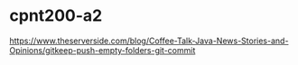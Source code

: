# cpnt200-a2

https://www.theserverside.com/blog/Coffee-Talk-Java-News-Stories-and-Opinions/gitkeep-push-empty-folders-git-commit
